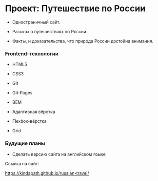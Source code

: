 # Проект: Путешествие по России

- Одностраничный сайт.   
  

- Рассказ о путешествиях по России.  
  

- Факты, и доказательства, что природа России достойна внимания.  

### Frontend-технологии

- HTML5

- CSS3

- Git

- Git-Pages

- BEM

- Адаптивная вёрстка

- Flexbox-вёрстка

- Grid

### Будущие планы

- Сделать версию сайта на английском языке


Ссылка на сайт:

https://kindapath.github.io/russian-travel/
